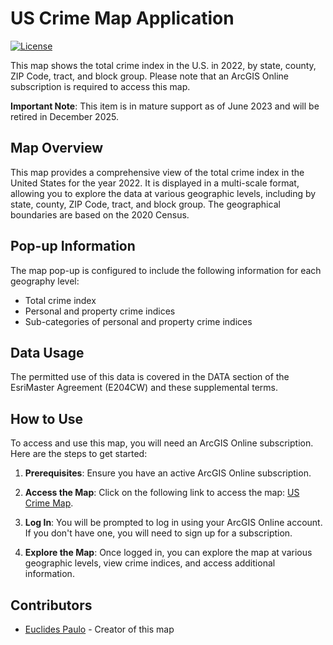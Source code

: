 # US Crime Map Application

[![License](https://img.shields.io/badge/License-Custom-green)](LICENSE.md)

This map shows the total crime index in the U.S. in 2022, by state, county, ZIP Code, tract, and block group. Please note that an ArcGIS Online subscription is required to access this map.

**Important Note**: This item is in mature support as of June 2023 and will be retired in December 2025.

## Map Overview

This map provides a comprehensive view of the total crime index in the United States for the year 2022. It is displayed in a multi-scale format, allowing you to explore the data at various geographic levels, including by state, county, ZIP Code, tract, and block group. The geographical boundaries are based on the 2020 Census.

## Pop-up Information

The map pop-up is configured to include the following information for each geography level:

- Total crime index
- Personal and property crime indices
- Sub-categories of personal and property crime indices

## Data Usage

The permitted use of this data is covered in the DATA section of the EsriMaster Agreement (E204CW) and these supplemental terms.

## How to Use

To access and use this map, you will need an ArcGIS Online subscription. Here are the steps to get started:

1. **Prerequisites**: Ensure you have an active ArcGIS Online subscription.

2. **Access the Map**: Click on the following link to access the map: [US Crime Map](link_to_your_map).

3. **Log In**: You will be prompted to log in using your ArcGIS Online account. If you don't have one, you will need to sign up for a subscription.

4. **Explore the Map**: Once logged in, you can explore the map at various geographic levels, view crime indices, and access additional information.


## Contributors

- [Euclides Paulo](https://github.com/euclidespaulo) - Creator of this map

